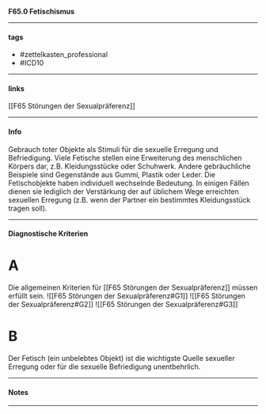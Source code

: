 __F65.0 Fetischismus__

___________________________________________
#### tags

- #zettelkasten_professional
- #ICD10 
___________________________________________
#### links

[[F65 Störungen der Sexualpräferenz]]

___________________________________________
#### Info
Gebrauch toter Objekte als Stimuli für die sexuelle Erregung und Befriedigung. Viele Fetische stellen eine Erweiterung des menschlichen Körpers dar, z.B. Kleidungsstücke oder Schuhwerk. Andere gebräuchliche Beispiele sind Gegenstände aus Gummi, Plastik oder Leder. Die Fetischobjekte haben individuell wechselnde Bedeutung. In einigen Fällen dienen sie lediglich der Verstärkung der auf üblichem Wege erreichten sexuellen Erregung (z.B. wenn der Partner ein bestimmtes Kleidungsstück tragen soll).
___________________________________________
#### Diagnostische Kriterien

# A
Die allgemeinen Kriterien für  [[F65 Störungen der Sexualpräferenz]] müssen erfüllt sein. ![[F65 Störungen der Sexualpräferenz#G1]] ![[F65 Störungen der Sexualpräferenz#G2]] ![[F65 Störungen der Sexualpräferenz#G3]]

# B
Der Fetisch (ein unbelebtes Objekt) ist die wichtigste Quelle sexueller Erregung oder für die sexuelle Befriedigung unentbehrlich.
___________________________________________
#### Notes

___________________________________________


